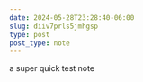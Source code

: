 ```yaml
---
date: 2024-05-28T23:28:40-06:00
slug: diiv7prls5jmhgsp
type: post
post_type: note
---
```

a super quick test note